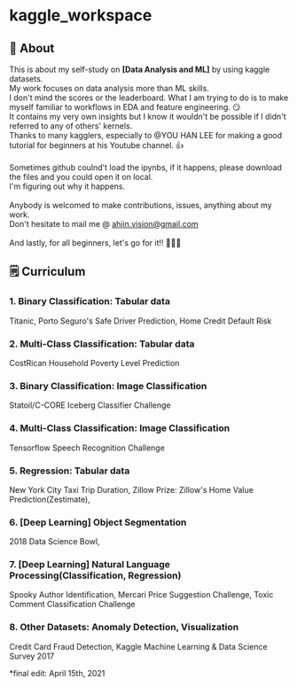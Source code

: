 # kaggle_workspace

## 💁 About
This is about my self-study on **[Data Analysis and ML]** by using kaggle datasets. \
My work focuses on data analysis more than ML skills. \
I don't mind the scores or the leaderboard.  What I am trying to do is to make myself familiar to workflows in EDA and feature engineering. 😏 \
It contains my very own insights but I know it wouldn't be possible if I didn't referred to any of others' kernels. \
Thanks to many kagglers, especially to @YOU HAN LEE for making a good tutorial for beginners at his Youtube channel. 👍 \
\
Sometimes github coulnd't load the ipynbs, if it happens, please download the files and you could open it on local. \
I'm figuring out why it happens. \
\
Anybody is welcomed to make contributions, issues, anything about my work. \
Don't hesitate to mail me @ ahjin.vision@gmail.com 
\
\
And lastly, for all beginners, let's go for it!! 💪💪💪

## 🗒️ Curriculum 
### 1. Binary Classification: Tabular data
Titanic, Porto Seguro's Safe Driver Prediction, Home Credit Default Risk
### 2. Multi-Class Classification: Tabular data
CostRican Household Poverty Level Prediction
### 3. Binary Classification: Image Classification
Statoil/C-CORE Iceberg Classifier Challenge
### 4. Multi-Class Classification: Image Classification
Tensorflow Speech Recognition Challenge
### 5. Regression: Tabular data
New York City Taxi Trip Duration, Zillow Prize: Zillow's Home Value Prediction(Zestimate), 
### 6. [Deep Learning] Object Segmentation
2018 Data Science Bowl, 
### 7. [Deep Learning] Natural Language Processing(Classification, Regression)
Spooky Author Identification, Mercari Price Suggestion Challenge, Toxic Comment Classification Challenge
### 8. Other Datasets: Anomaly Detection, Visualization
Credit Card Fraud Detection, Kaggle Machine Learning & Data Science Survey 2017

*final edit: April 15th, 2021
